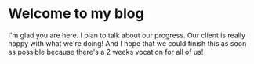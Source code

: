 # Welcome to my blog

I'm glad you are here. I plan to talk about our progress.
Our client is really happy with what we're doing!
And I hope that we could finish this as soon as possible because there's a 2 weeks vocation for all of us!
